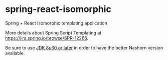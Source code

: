 # spring-react-isomorphic
Spring + React isomorphic templating application

More details about Spring Script Templating at https://jira.spring.io/browse/SPR-12266.

Be sure to use [JDK 8u60 or later](http://www.oracle.com/technetwork/java/javase/downloads/jdk8-downloads-2133151.html)
in order to have the better Nashorn version available.
